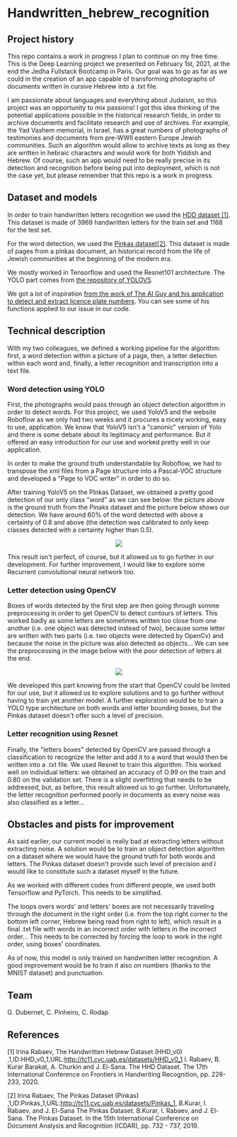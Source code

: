 # Handwritten_hebrew_recognition
## Project history
This repo contains a work in progress I plan to continue on my free time.
This is the Deep Learning project we presented on February 1st, 2021, at the end the Jedha Fullstack Bootcamp in Paris. Our goal was to go as far as we could in the creation of an app capable of transforming photographs of documents written in cursive Hebrew into a .txt file.

I am passionate about languages and everything about Judaism, so this project was an opportunity to mix passions! I got this idea thinking of the potential applications possible in the historical research fields, in order to archive documents and facilitate research and use of archives. For example, the Yad Vashem memorial, in Israel, has a great numbers of photographs of testimonies and documents from pre-WWII eastern Europe Jewish communities. Such an algorithm would allow to archive texts as long as they are written in hebraic characters and would work for both Yiddish and Hebrew. Of course, such an app would need to be really precise in its detection and recognition before being put into deployment, which is not the case yet, but please remember that this repo is a work in progress.

## Dataset and models
In order to train handwritten letters recognition we used the [HDD dataset [1]](http://tc11.cvc.uab.es/datasets/HHD_v0_1). This dataset is made of 3969 handwritten letters for the train set and 1168 for the test set.

For the word detection, we used the [Pinkas dataset[2]](http://tc11.cvc.uab.es/datasets/Pinkas_1). This dataset is made of pages from a pinkas document, an historical record from the life of Jewish communities at the beginning of the modern era.

We mostly worked in Tensorflow and used the Resnet101 architecture. The YOLO part comes from [the repository of YOLOV5](https://github.com/ultralytics/yolov5).

We got a lot of inspiration [from the work of The AI Guy and his application to detect and extract licence plate numbers](https://github.com/theAIGuysCode/yolov4-custom-functions). You can see some of his functions applied to our issue in our code.

## Technical description
With my two colleagues, we defined a working pipeline for the algorithm: first, a word detection within a picture of a page, then, a letter detection within each word and, finally, a letter recognition and transcription into a text file.

### Word detection using YOLO
First, the photographs would pass through an object detection algorithm in order to detect words. For this project, we used YoloV5 and the website Roboflow as we only had two weeks and it procures a nicely working, easy to use, application. We know that YoloV5 isn't a "canonic" version of Yolo and there is some debate about its legitimacy and performance. But it offered an easy introduction for our use and worked pretty well in our application.

In order to make the ground truth understandable by Roboflow, we had to transpose the xml files from a Page structure into a Pascal-VOC structure and developed a "Page to VOC writer" in order to do so.

After training YoloV5 on the PInkas Dataset, we obtained a pretty good detection of our only class "word" as we can see below: the picture above is the ground truth from the Pinaks dataset and the picture below shows our detection. We have around 60% of the word detected with above a certainty of 0.8 and above (the detection was calibrated to only keep classes detected with a certainty higher than 0.5).
<p align="center"><img src="data/word_detection.jpg"\></p>

This result isn't perfect, of course, but it allowed us to go further in our development. For further improvement, I would like to explore some Recurrent convolutional neural network too.

### Letter detection using OpenCV
Boxes of words detected by the first step are then going through somme preprocessing in order to get OpenCV to detect contours of letters. This worked badly as some letters are sometimes written too close from one another (i.e. one object was detected instead of two), because some letter are written with two parts (i.e. two objects were detected by OpenCv) and because the noise in the picture was also detected as objects... We can see the preprocessing in the image below with the poor detection of letters at the end.
<p align="center"><img src="data/letter_detection.jpg"\></p>

We developed this part knowing from the start that OpenCV could be limited for our use, but it allowed us to explore solutions and to go further without having to train yet another model. A further exploration would be to train a YOLO type architecture on both words and letter bounding boxes, but the Pinkas dataset doesn't offer such a level of precision.

### Letter recognition using Resnet

Finally, the "letters boxes" detected by OpenCV are passed through a classification to recognize the letter and add it to a word that would then be written into a .txt file. We used Resnet to train this algorithm. This worked well on individual letters: we obtained an accuracy of O.99 on the train and 0.80 on the validation set. There is a slight overfitting that needs to be addressed, but, as before, this result allowed us to go further.
Unfortunately, the letter recognition performed poorly in documents as every noise was also classified as a letter...

## Obstacles and pists for improvement
As said earlier, our current model is really bad at extracting letters without extracting noise. A solution would be to train an object detection algorithm on a dataset where we would have the ground truth for both words and letters. The Pinkas dataset doesn't provide such level of precision and I would like to constitute such a dataset myself in the future.

As we worked with different codes from different people, we used both Tensorflow and PyTorch. This needs to be simplified.

The loops overs words' and letters' boxes are not necessarily traveling through the document in the right order (i.e. from the top right corner to the bottom left corner, Hebrew being read from right to left), which result in a final .txt file with words in an incorrect order with letters in the incorrect order... This needs to be corrected by forcing the loop to work in the right order, using boxes' coordinates.

As of now, this model is only trained on handwritten letter recognition. A good improvement would be to train it also on numbers (thanks to the MNIST dataset) and punctuation.

## Team
G. Dubernet, C. Pinheiro, C. Rodap

## References
[1] Irina Rabaev, The Handwritten Hebrew Dataset (HHD_v0) ,1,ID:HHD_v0_1,URL:http://tc11.cvc.uab.es/datasets/HHD_v0_1
I. Rabaev, B. Kurar Barakat, A. Churkin and J. El-Sana. The HHD Dataset. The 17th International Conference on Frontiers in Handwriting Recognition, pp. 228-233, 2020.

[2] Irina Rabaev, The Pinkas Dataset (Pinkas) ,1,ID:Pinkas_1,URL:http://tc11.cvc.uab.es/datasets/Pinkas_1,
B.Kurar, I. Rabaev, and J. El-Sana The Pinkas Dataset. B.Kurar, I. Rabaev, and J. El-Sana. The Pinkas Dataset. In the 15th International Conference on Document Analysis and Recognition (ICDAR), pp. 732 - 737, 2019.

